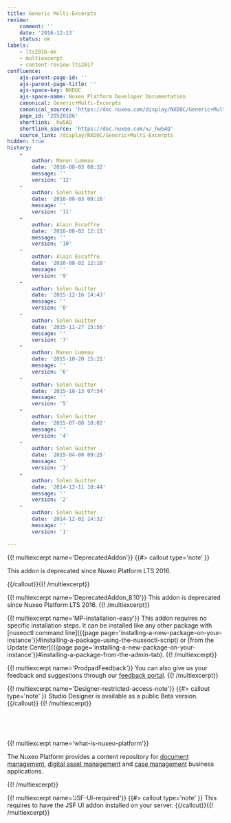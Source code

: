 ```yaml
---
title: Generic Multi-Excerpts
review:
    comment: ''
    date: '2016-12-13'
    status: ok
labels:
    - lts2016-ok
    - multiexcerpt
    - content-review-lts2017
confluence:
    ajs-parent-page-id: ''
    ajs-parent-page-title: ''
    ajs-space-key: NXDOC
    ajs-space-name: Nuxeo Platform Developer Documentation
    canonical: Generic+Multi-Excerpts
    canonical_source: 'https://doc.nuxeo.com/display/NXDOC/Generic+Multi-Excerpts'
    page_id: '20520186'
    shortlink: _hw5AQ
    shortlink_source: 'https://doc.nuxeo.com/x/_hw5AQ'
    source_link: /display/NXDOC/Generic+Multi-Excerpts
hidden: true
history:
    - 
        author: Manon Lumeau
        date: '2016-08-03 08:32'
        message: ''
        version: '12'
    - 
        author: Solen Guitter
        date: '2016-08-03 08:16'
        message: ''
        version: '11'
    - 
        author: Alain Escaffre
        date: '2016-08-02 12:11'
        message: ''
        version: '10'
    - 
        author: Alain Escaffre
        date: '2016-08-02 12:10'
        message: ''
        version: '9'
    - 
        author: Solen Guitter
        date: '2015-12-16 14:43'
        message: ''
        version: '8'
    - 
        author: Solen Guitter
        date: '2015-11-27 15:56'
        message: ''
        version: '7'
    - 
        author: Manon Lumeau
        date: '2015-10-20 15:21'
        message: ''
        version: '6'
    - 
        author: Solen Guitter
        date: '2015-10-13 07:54'
        message: ''
        version: '5'
    - 
        author: Solen Guitter
        date: '2015-07-08 10:02'
        message: ''
        version: '4'
    - 
        author: Solen Guitter
        date: '2015-04-08 09:25'
        message: ''
        version: '3'
    - 
        author: Solen Guitter
        date: '2014-12-11 10:44'
        message: ''
        version: '2'
    - 
        author: Solen Guitter
        date: '2014-12-02 14:32'
        message: ''
        version: '1'

---
```

{{! multiexcerpt name='DeprecatedAddon'}} {{#> callout type='note' }}

This addon is deprecated since Nuxeo Platform LTS 2016.

{{/callout}}{{! /multiexcerpt}}

{{! multiexcerpt name='DeprecatedAddon_8.10'}}
This addon is deprecated since Nuxeo Platform LTS 2016.
{{! /multiexcerpt}}

{{! multiexcerpt name='MP-installation-easy'}}
This addon requires no specific installation steps. It can be installed like any other package with [nuxeoctl command line]({{page page='installing-a-new-package-on-your-instance'}}#installing-a-package-using-the-nuxeoctl-script) or [from the Update Center]({{page page='installing-a-new-package-on-your-instance'}}#installing-a-package-from-the-admin-tab).
{{! /multiexcerpt}}

{{! multiexcerpt name='ProdpadFeedback'}}
You can also give us your feedback and suggestions through our [feedback portal](https://portal.prodpad.com/25470).
{{! /multiexcerpt}}

{{! multiexcerpt name='Designer-restricted-access-note'}}
{{#> callout type='note' }}
Studio Designer is available as a public Beta version.
{{/callout}}
{{! /multiexcerpt}}

&nbsp;

&nbsp;

{{! multiexcerpt name='what-is-nuxeo-platform'}}

The Nuxeo Platform provides a content repository for [document management](http://www.nuxeo.com/solutions/document-management/), [digital asset management](http://www.nuxeo.com/solutions/digital-asset-management/) and [case management](http://www.nuxeo.com/solutions/case-management/) business applications.

{{! /multiexcerpt}}

{{! multiexcerpt name='JSF-UI-required'}} {{#> callout type='note' }}
This requires to have the JSF UI addon installed on your server. 
{{/callout}}{{! /multiexcerpt}}
